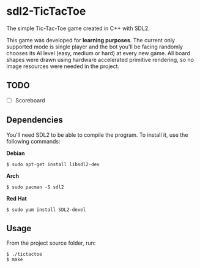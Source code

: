 # sdl2-TicTacToe
The simple Tic-Tac-Toe game created in C++ with SDL2.

This game was developed for **learning purposes**.
The current only supported mode is single player and the bot you'll be facing randomly chooses its AI level (easy, medium or hard) at every new game.
All board shapes were drawn using hardware accelerated primitive rendering, so no image resources were needed in the project.

## TODO

- [ ] Scoreboard

## Dependencies
You'll need SDL2 to be able to compile the program. To install it, use the following commands:

**Debian**
```
$ sudo apt-get install libsdl2-dev
```
**Arch**
```
$ sudo pacman -S sdl2
```

**Red Hat**
```
$ sudo yum install SDL2-devel
```

## Usage

From the project source folder, run:
```
$ ./tictactoe
$ make
```

